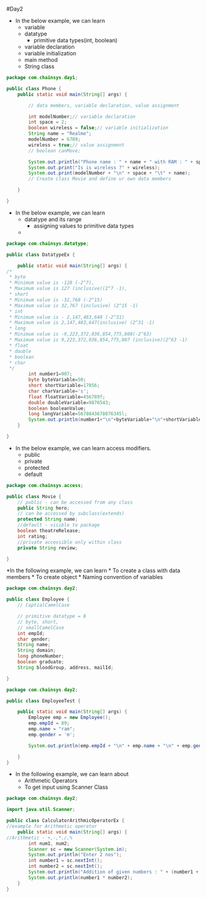 #Day2

* In the below example, we can learn 
  * variable
  * datatype
    * primitive data types(int, boolean)
  * variable declaration 
  * variable initialization
  * main method
  * String class

```java
package com.chainsys.day1;

public class Phone {
	public static void main(String[] args) {

		// data members, variable declaration, value assignment

		int modelNumber;// variable declaration
		int space = 2;
		boolean wireless = false;// variable initialization
		String name = "Realme";
		modelNumber = 6789;
		wireless = true;// value assignment
		// boolean canMove;

		System.out.println("Phone name : " + name + " with RAM : " + space + "model number " + modelNumber);
		System.out.print("Is is wireless ?" + wireless);
		System.out.print(modelNumber + "\n" + space + "\t" + name);
		// Create class Movie and define ur own data members

	}

}
```

* In the below example, we can learn 
  * datatype and its range
    * assigning values to primitive data types
  * 


```java
package com.chainsys.datatype;

public class DatatypeEx {

	public static void main(String[] args) {
/*
 * byte
 * Minimum value is -128 (-2^7), 
 * Maximum value is 127 (inclusive)(2^7 -1),
 * short 
 * Minimum value is -32,768 (-2^15)
 * Maximum value is 32,767 (inclusive) (2^15 -1)
 * int
 * Minimum value is - 2,147,483,648 (-2^31)
 * Maximum value is 2,147,483,647(inclusive) (2^31 -1)
 * long
 * Minimum value is -9,223,372,036,854,775,808(-2^63)
 * Maximum value is 9,223,372,036,854,775,807 (inclusive)(2^63 -1)
 * float
 * double
 * boolean
 * char
 */
		int number1=907;
		byte byteVariable=50;
		short shortVariable=17856;
		char charVariable='s';
		float floatVariable=456789f;
		double doubleVariable=9876543;
		boolean booleanValue;
		long longVariable=5678843678876345l;
		System.out.println(number1+"\n"+byteVariable+"\n"+shortVariable);
	}

}
```

* In the below example, we can learn access modifiers.
  * public
  * private
  * protected
  * default
```java
package com.chainsys.access;

public class Movie {
	// public - can be accessed from any class
	public String hero;
	// can be accessed by subclass(extends)
	protected String name;
    //default - visible to package
	boolean theatreRelease;
	int rating;
	//private accessible only within class
	private String review;

}

```

*In the following example, we can learn 
    * To create a class with data members
    * To create object
    * Naming convention of variables
  
```java
package com.chainsys.day2;

public class Employee {
	// CaptialCamelCase

	// primitive datatype = 8
	// byte, short,
	// smallCamelCase
	int empId;
	char gender;
	String name;
	String domain;
	long phoneNumber;
	boolean graduate;
	String bloodGroup, address, mailId;

}
```
```java
package com.chainsys.day2;

public class EmployeeTest {

	public static void main(String[] args) {
		Employee emp = new Employee();
		emp.empId = 89;
		emp.name = "ram";
		emp.gender = 'm';

		System.out.println(emp.empId + "\n" + emp.name + "\n" + emp.gender);

	}
}

```
* In the following example, we can learn about 
  * Arithmetic Operators
  * To get input using Scanner Class

```java
package com.chainsys.day2;

import java.util.Scanner;

public class CalculatorArithmicOperatorEx {
//example for Arithmetic operator
	public static void main(String[] args) {
//Arithmetic - +,-,*,/,%
		int num1, num2;
		Scanner sc = new Scanner(System.in);
		System.out.println("Enter 2 nos");
		int number1 = sc.nextInt();
		int number2 = sc.nextInt();
		System.out.println("Addition of given numbers : " + (number1 + number2));
		System.out.println(number1 * number2);
	}
}
```

